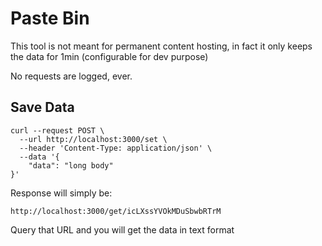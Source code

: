 # Paste Bin

This tool is not meant for permanent content hosting, in fact it only keeps the data for 1min (configurable for dev purpose)

No requests are logged, ever.

## Save Data

```
curl --request POST \
  --url http://localhost:3000/set \
  --header 'Content-Type: application/json' \
  --data '{
	"data": "long body"
}'
```

Response will simply be:

```
http://localhost:3000/get/icLXssYVOkMDuSbwbRTrM
```

Query that URL and you will get the data in text format
